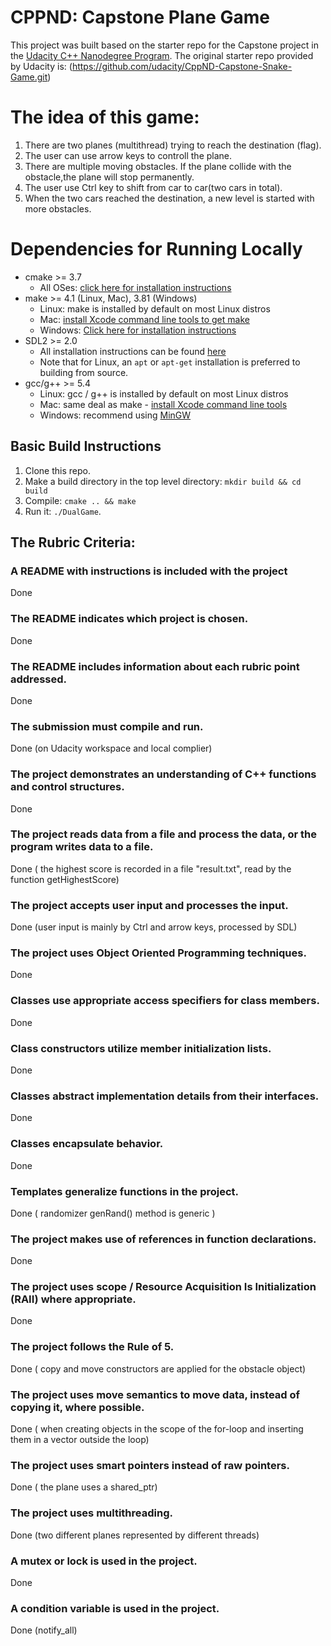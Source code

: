 
# CPPND: Capstone Plane Game 

This project was built based on the starter repo for the Capstone project in the [Udacity C++ Nanodegree Program](https://www.udacity.com/course/c-plus-plus-nanodegree--nd213).
The original starter repo provided by Udacity is: (https://github.com/udacity/CppND-Capstone-Snake-Game.git)

# The idea of this game:
1. There are two planes (multithread) trying to reach the destination (flag).
2. The user can use arrow keys to controll the plane.
3. There are multiple moving obstacles. If the plane collide with the obstacle,the plane will stop permanently.
4. The user use Ctrl key to shift from car to car(two cars in total).
5. When the two cars reached the destination, a new level is started with more obstacles.


# Dependencies for Running Locally
* cmake >= 3.7
  * All OSes: [click here for installation instructions](https://cmake.org/install/)
* make >= 4.1 (Linux, Mac), 3.81 (Windows)
  * Linux: make is installed by default on most Linux distros
  * Mac: [install Xcode command line tools to get make](https://developer.apple.com/xcode/features/)
  * Windows: [Click here for installation instructions](http://gnuwin32.sourceforge.net/packages/make.htm)
* SDL2 >= 2.0
  * All installation instructions can be found [here](https://wiki.libsdl.org/Installation)
  * Note that for Linux, an `apt` or `apt-get` installation is preferred to building from source.
* gcc/g++ >= 5.4
  * Linux: gcc / g++ is installed by default on most Linux distros
  * Mac: same deal as make - [install Xcode command line tools](https://developer.apple.com/xcode/features/)
  * Windows: recommend using [MinGW](http://www.mingw.org/)

## Basic Build Instructions

1. Clone this repo.
2. Make a build directory in the top level directory: `mkdir build && cd build`
3. Compile: `cmake .. && make`
4. Run it: `./DualGame`.



## The Rubric Criteria:

### A README with instructions is included with the project
Done

### The README indicates which project is chosen.
Done

### The README includes information about each rubric point addressed.
Done

### The submission must compile and run.
Done (on Udacity workspace and local complier)

### The project demonstrates an understanding of C++ functions and control structures.
Done

### The project reads data from a file and process the data, or the program writes data to a file.
Done ( the highest score is recorded in a file "result.txt", read by the function getHighestScore)

### The project accepts user input and processes the input.
Done (user input is mainly by Ctrl and arrow keys, processed by SDL)

### The project uses Object Oriented Programming techniques.
Done 

### Classes use appropriate access specifiers for class members.
Done

### Class constructors utilize member initialization lists.
Done

### Classes abstract implementation details from their interfaces.
Done

### Classes encapsulate behavior.
Done

### Templates generalize functions in the project.
Done ( randomizer genRand() method is generic )

### The project makes use of references in function declarations.
Done

### The project uses scope / Resource Acquisition Is Initialization (RAII) where appropriate.
Done

### The project follows the Rule of 5.
Done ( copy and move constructors are applied for the obstacle object)


### The project uses move semantics to move data, instead of copying it, where possible.
Done ( when creating objects in the scope of the for-loop and inserting them in a vector outside the loop)

### The project uses smart pointers instead of raw pointers.
Done ( the plane uses a shared_ptr)

### The project uses multithreading.
Done (two different planes represented by different threads)

### A mutex or lock is used in the project.
Done

### A condition variable is used in the project.
Done (notify_all)